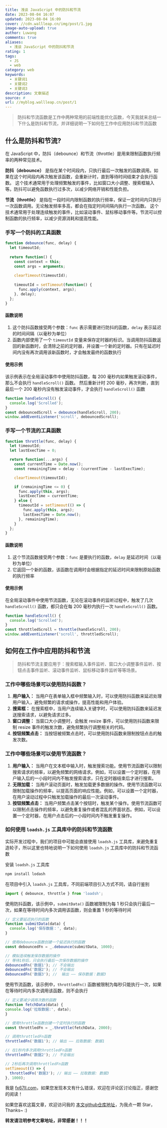 ```yaml
---
title: 浅谈 JavaScript 中的防抖和节流
date: 2023-08-04 16:07
updated: 2023-08-04 16:09
cover: //cdn.wallleap.cn/img/post/1.jpg
image-auto-upload: true
author: Luwang
comments: true
aliases:
  - 浅谈 JavaScript 中的防抖和节流
rating: 1
tags:
  - JS
  - web
category: web
keywords:
  - 关键词1
  - 关键词2
  - 关键词3
description: 文章描述
source: #
url: //myblog.wallleap.cn/post/1
---
```


> 防抖和节流函数是工作中两种常用的前端性能优化函数，今天我就来总结一下什么是防抖和节流，并详细说明一下如何在工作中应用防抖和节流函数

## 什么是防抖和节流?

在 JavaScript 中，防抖（debounce）和节流（throttle）是用来限制函数执行频率的两种常见技术。

**防抖（debounce）** 是指在某个时间段内，只执行最后一次触发的函数调用。如果在这个时间段内再次触发该函数，会重新计时，直到等待时间结束才会执行函数。 这个技术通常用于处理频繁触发的事件，比如窗口大小调整、搜索框输入等。防抖可以避免函数执行过多次，以减少网络开销和性能负担。

**节流（throttle）** 是指在一段时间内限制函数的执行频率，保证一定时间内只执行一次函数调用。无论触发频率多高，都会在指定时间间隔内执行一次函数。 这个技术通常用于处理连续触发的事件，比如滚动事件、鼠标移动事件等。节流可以控制函数的执行频率，以减少资源消耗和提高性能。

### 手写一个防抖的工具函数

```js
function debounce(func, delay) {
  let timeoutId;
  
  return function() {
    const context = this;
    const args = arguments;
    
    clearTimeout(timeoutId);
    
    timeoutId = setTimeout(function() {
      func.apply(context, args);
    }, delay);
  };
}
```

#### 函数说明

1. 这个防抖函数接受两个参数：`func` 表示需要进行防抖的函数，`delay` 表示延迟的时间间隔（以毫秒为单位）
2. 函数内部使用了一个 `timeoutId` 变量来保存定时器的标识。当调用防抖函数返回的新函数时，会清除之前的定时器，并设置一个新的定时器。只有在延迟时间内没有再次调用该新函数时，才会触发最终的函数执行

#### 使用示例

该示例表示在全局滚动事件中使用防抖函数，每 200 毫秒内如果触发滚动事件，那么不会执行 `handleScroll()` 函数。 然后重新计时 200 毫秒，再次判断，直到最后一个 200 毫秒内没有触发滚动事件，才会执行 `handleScroll()` 函数

```js
function handleScroll() {
  console.log('Scrolled');
}
const debouncedScroll = debounce(handleScroll, 200);
window.addEventListener('scroll', debouncedScroll);
```

### 手写一个节流的工具函数

```js
function throttle(func, delay) {
  let timeoutId;
  let lastExecTime = 0;

  return function(...args) {
    const currentTime = Date.now();
    const remainingTime = delay - (currentTime - lastExecTime);

    clearTimeout(timeoutId);

    if (remainingTime <= 0) {
      func.apply(this, args);
      lastExecTime = currentTime;
    } else {
      timeoutId = setTimeout(() => {
        func.apply(this, args);
        lastExecTime = Date.now();
      }, remainingTime);
    }
  };
}
```

#### 函数说明

1. 这个节流函数接受两个参数：`func` 是要执行的函数，`delay` 是延迟时间（以毫秒为单位）
2. 它返回一个新的函数，该函数在调用时会根据指定的延迟时间来限制原始函数的执行频率

#### 使用示例

在全局滚动事件中使用节流函数，无论在滚动事件的监听过程中，触发了几次 `handleScroll()` 函数，都只会在每 200 毫秒内执行一次 `handleScroll()` 函数。

```js
function handleScroll() {
  console.log('Scrolled');
}
const throttledScroll = throttle(handleScroll, 200);
window.addEventListener('scroll', throttledScroll);
```

## 如何在工作中应用防抖和节流

> 防抖和节流主要应用于：搜索框输入事件监听、窗口大小调整事件监听、按钮点击事件监听、滚动事件监听、鼠标移动事件监听等等场景。

### 工作中哪些场景可以使用防抖函数？

1. **用户输入：** 当用户在表单输入框中频繁输入时，可以使用防抖函数来延迟处理用户输入，避免频繁的请求或操作，提高性能和用户体验。
2. **搜索框：** 在搜索框中，当用户连续输入关键字时，可以使用防抖函数来延迟发送搜索请求，以避免请求过多。
3. **窗口调整：** 当窗口大小调整时，会触发 resize 事件，可以使用防抖函数来限制 resize 事件的触发次数，避免频繁执行调整相关的代码。
4. **按钮频繁点击：** 当按钮被频繁点击时，可以使用防抖函数来限制按钮点击的触发次数。

### 工作中哪些场景可以使用节流函数？

1. **用户输入：** 当用户在文本框中输入时，触发搜索功能。使用节流函数可以限制搜索请求的频率，以避免频繁的网络请求。例如，可以设置一个定时器，在用户输入后的一小段时间内不触发搜索请求，只在定时器结束后才进行搜索。
2. **无限加载：** 当用户滚动页面时，触发加载更多数据的操作。使用节流函数可以限制加载操作的频率，以提高页面的响应性能。例如，可以设置一个定时器，在用户滚动过程中只触发加载操作的最后一次滚动事件。
3. **按钮频繁点击：** 当用户频繁点击某个按钮时，触发某个操作。使用节流函数可以限制点击操作的频率，以避免重复操作或者混乱的界面状态。例如，可以设置一个定时器，在用户点击后的一小段时间内不触发重复操作。

### 如何使用 `loadsh.js` 工具库中的防抖和节流函数

实际开发过程中，我们的项目中可能会直接使用 `loadsh.js` 工具库，来避免重复造轮子，所以这里也特地说明一下如何使用 `loadsh.js` 工具库中的防抖和节流函数

安装 `loadsh.js` 工具库

```js
npm install lodash  
```

在项目中引入 `loadsh.js` 工具库，不同前端项目引入方式不同，请自行鉴别

```js
import { debounce, throttle } from 'loadsh';
```

使用防抖函数，该示例中，`submitData()` 函数被限制为每 1 秒只会执行最后一次，如果在等待时间内多次调用该函数，则会重置 1 秒的等待时间

```js
// 定义要延迟执行的函数
function submitData(data) {
  console.log('保存数据：', data);
}

// 使用debounce函数创建一个延迟执行的函数
const debouncedFn = _.debounce(submitData, 1000);

// 模拟连续触发保存数据的操作
// 等待1秒后，只会执行最后一次保存数据的操作
debouncedFn('数据1'); // 不会输出
debouncedFn('数据2'); // 不会输出
debouncedFn('数据3'); //  输出 —— 保存数据：数据3
```

使用节流函数，该示例中，`throttledFn()` 函数被限制为每秒只能执行一次，如果在等待时间内多次调用该函数，则不会执行

```js
// 定义要减少调用次数的函数
function fetchData(data) {
console.log('拉取数据:', data);
}

// 使用throttle函数创建一个定时执行的函数
const throttledFn = _.throttle(fetchData, 2000);

// 调用throttledFn函数
throttledFn('数据1'); // 输出 —— 拉取数据: 数据1

// 在1秒内多次调用throttledFn函数
throttledFn('数据2'); // 不会输出

// 2秒后再次调用throttledFn函数
setTimeout(() => {
  throttledFn('数据3'); // 输出 —— 拉取数据: 数据3
}, 1000);
```

我是 [fx67ll.com](https://link.juejin.cn/?target=https%3A%2F%2Ffx67ll.com "https://fx67ll.com")，如果您发现本文有什么错误，欢迎在评论区讨论指正，感谢您的阅读！

如果您喜欢这篇文章，欢迎访问我的 [本文github仓库地址](https://link.juejin.cn/?target=https%3A%2F%2Fgithub.com%2Ffx67ll%2Ffx67llJs%2Fblob%2Fmaster%2Fjs-blog%2F2023%2F2023-08%2Fjs-debounce-throttle.md "https://github.com/fx67ll/fx67llJs/blob/master/js-blog/2023/2023-08/js-debounce-throttle.md")，为我点一颗 Star，Thanks~ :)

**转发请注明参考文章地址，非常感谢！！！**
